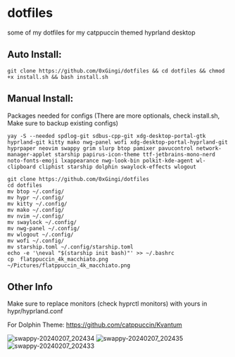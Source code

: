# dotfiles
some of my dotfiles for my catppuccin themed hyprland desktop

## Auto Install: 
```git clone https://github.com/0xGingi/dotfiles && cd dotfiles && chmod +x install.sh && bash install.sh```

## Manual Install:

Packages needed for configs (There are more optionals, check install.sh, Make sure to backup existing configs)
```
yay -S --needed spdlog-git sdbus-cpp-git xdg-desktop-portal-gtk hyprland-git kitty mako nwg-panel wofi xdg-desktop-portal-hyprland-git hyprpaper neovim swappy grim slurp btop pamixer pavucontrol network-manager-applet starship papirus-icon-theme ttf-jetbrains-mono-nerd noto-fonts-emoji lxappearance nwg-look-bin polkit-kde-agent wl-clipboard cliphist starship dolphin swaylock-effects wlogout 
```
```
git clone https://github.com/0xGingi/dotfiles
cd dotfiles
mv btop ~/.config/
mv hypr ~/.config/
mv kitty ~/.config/
mv mako ~/.config/
mv nvim ~/.config/
mv swaylock ~/.config/
mv nwg-panel ~/.config/
mv wlogout ~/.config/
mv wofi ~/.config/
mv starship.toml ~/.config/starship.toml
echo -e '\neval "$(starship init bash)"' >> ~/.bashrc
cp  flatppuccin_4k_macchiato.png ~/Pictures/flatppuccin_4k_macchiato.png
```
## Other Info
Make sure to replace monitors (check hyprctl monitors) with yours in hypr/hyprland.conf

For Dolphin Theme:
https://github.com/catppuccin/Kvantum

![swappy-20240207_202434](https://github.com/0xGingi/dotfiles/assets/104647854/29f7ec84-3ffe-4aa7-9234-cd32592ea182)
![swappy-20240207_202435](https://github.com/0xGingi/dotfiles/assets/104647854/792608df-bd42-4eea-adba-378ecf81e5df)
![swappy-20240207_202433](https://github.com/0xGingi/dotfiles/assets/104647854/13b5aeac-6abc-4aff-83dd-81bea0538994)
